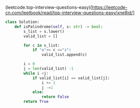 (leetcode.top-interview-questions-easy)[https://leetcode-cn.com/leetbook/read/top-interview-questions-easy/xne8id/]
```python
class Solution:
    def isPalindrome(self, s: str) -> bool:
        s_list = s.lower()
        valid_list = []

        for c in s_list:
            if "a"<= c <="z":
                valid_list.append(c)

        i = 0
        j = len(valid_list) -1 
        while i <j: 
            if valid_list[i] == valid_list[j]:
                i += 1 
                j -=1 
            else: 
                return False
        return True 

```